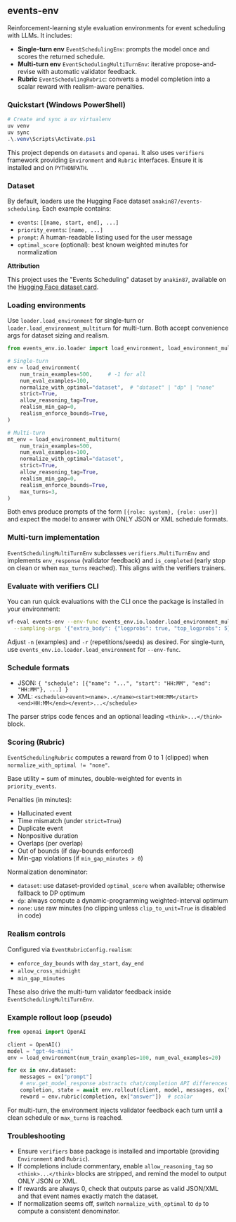 ## events-env

Reinforcement-learning style evaluation environments for event scheduling with LLMs. It includes:

- **Single-turn env** `EventSchedulingEnv`: prompts the model once and scores the returned schedule.
- **Multi-turn env** `EventSchedulingMultiTurnEnv`: iterative propose-and-revise with automatic validator feedback.
- **Rubric** `EventSchedulingRubric`: converts a model completion into a scalar reward with realism-aware penalties.

### Quickstart (Windows PowerShell)

```powershell
# Create and sync a uv virtualenv
uv venv
uv sync
.\.venv\Scripts\Activate.ps1
```

This project depends on `datasets` and `openai`. It also uses `verifiers` framework providing `Environment` and `Rubric` interfaces. Ensure it is installed and on `PYTHONPATH`.

### Dataset

By default, loaders use the Hugging Face dataset `anakin87/events-scheduling`. Each example contains:

- `events`: `[[name, start, end], ...]`
- `priority_events`: `[name, ...]`
- `prompt`: A human-readable listing used for the user message
- `optimal_score` (optional): best known weighted minutes for normalization

**Attribution**

This project uses the "Events Scheduling" dataset by `anakin87`, available on the [Hugging Face dataset card](https://huggingface.co/datasets/anakin87/events-scheduling). 
### Loading environments

Use `loader.load_environment` for single-turn or `loader.load_environment_multiturn` for multi-turn. Both accept convenience args for dataset sizing and realism.

```python
from events_env.io.loader import load_environment, load_environment_multiturn

# Single-turn
env = load_environment(
    num_train_examples=500,     # -1 for all
    num_eval_examples=100,
    normalize_with_optimal="dataset",  # "dataset" | "dp" | "none"
    strict=True,
    allow_reasoning_tag=True,
    realism_min_gap=0,
    realism_enforce_bounds=True,
)

# Multi-turn
mt_env = load_environment_multiturn(
    num_train_examples=500,
    num_eval_examples=100,
    normalize_with_optimal="dataset",
    strict=True,
    allow_reasoning_tag=True,
    realism_min_gap=0,
    realism_enforce_bounds=True,
    max_turns=3,
)
```

Both envs produce prompts of the form `[{role: system}, {role: user}]` and expect the model to answer with ONLY JSON or XML schedule formats.

### Multi-turn implementation

`EventSchedulingMultiTurnEnv` subclasses `verifiers.MultiTurnEnv` and implements `env_response` (validator feedback) and `is_completed` (early stop on clean or when `max_turns` reached). This aligns with the verifiers trainers.

### Evaluate with verifiers CLI

You can run quick evaluations with the CLI once the package is installed in your environment:

```bash
vf-eval events-env --env-func events_env.io.loader.load_environment_multiturn -n 20 -r 3 \
  --sampling-args '{"extra_body": {"logprobs": true, "top_logprobs": 5}}'
```

Adjust `-n` (examples) and `-r` (repetitions/seeds) as desired. For single-turn, use `events_env.io.loader.load_environment` for `--env-func`.

### Schedule formats

- JSON: `{ "schedule": [{"name": "...", "start": "HH:MM", "end": "HH:MM"}, ...] }`
- XML: `<schedule><event><name>..</name><start>HH:MM</start><end>HH:MM</end></event>...</schedule>`

The parser strips code fences and an optional leading `<think>...</think>` block.

### Scoring (Rubric)

`EventSchedulingRubric` computes a reward from 0 to 1 (clipped) when `normalize_with_optimal != "none"`.

Base utility = sum of minutes, double-weighted for events in `priority_events`.

Penalties (in minutes):

- Hallucinated event
- Time mismatch (under `strict=True`)
- Duplicate event
- Nonpositive duration
- Overlaps (per overlap)
- Out of bounds (if day-bounds enforced)
- Min-gap violations (if `min_gap_minutes > 0`)

Normalization denominator:

- `dataset`: use dataset-provided `optimal_score` when available; otherwise fallback to DP optimum
- `dp`: always compute a dynamic-programming weighted-interval optimum
- `none`: use raw minutes (no clipping unless `clip_to_unit=True` is disabled in code)

### Realism controls

Configured via `EventRubricConfig.realism`:

- `enforce_day_bounds` with `day_start`, `day_end`
- `allow_cross_midnight`
- `min_gap_minutes`

These also drive the multi-turn validator feedback inside `EventSchedulingMultiTurnEnv`.

### Example rollout loop (pseudo)

```python
from openai import OpenAI

client = OpenAI()
model = "gpt-4o-mini"
env = load_environment(num_train_examples=100, num_eval_examples=20)

for ex in env.dataset:
    messages = ex["prompt"]
    # env.get_model_response abstracts chat/completion API differences
    completion, state = await env.rollout(client, model, messages, ex["answer"])  # returns assistant messages
    reward = env.rubric(completion, ex["answer"])  # scalar
```

For multi-turn, the environment injects validator feedback each turn until a clean schedule or `max_turns` is reached.

### Troubleshooting

- Ensure `verifiers` base package is installed and importable (providing `Environment` and `Rubric`).
- If completions include commentary, enable `allow_reasoning_tag` so `<think>...</think>` blocks are stripped, and remind the model to output ONLY JSON or XML.
- If rewards are always 0, check that outputs parse as valid JSON/XML and that event names exactly match the dataset.
- If normalization seems off, switch `normalize_with_optimal` to `dp` to compute a consistent denominator.


